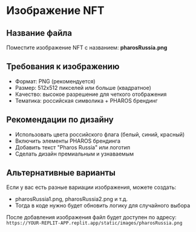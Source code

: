# Изображение NFT

## Название файла
Поместите изображение NFT с названием: **pharosRussia.png**

## Требования к изображению
- Формат: PNG (рекомендуется)
- Размер: 512x512 пикселей или больше (квадратное)
- Качество: высокое разрешение для четкого отображения
- Тематика: российская символика + PHAROS брендинг

## Рекомендации по дизайну
- Использовать цвета российского флага (белый, синий, красный)
- Включить элементы PHAROS брендинга
- Добавить текст "Pharos Russia" или логотип
- Сделать дизайн премиальным и узнаваемым

## Альтернативные варианты
Если у вас есть разные вариации изображения, можете создать:
- pharosRussia1.png, pharosRussia2.png и т.д.
- Тогда в коде нужно будет обновить логику для случайного выбора

После добавления изображения файл будет доступен по адресу:
`https://YOUR-REPLIT-APP.replit.app/static/images/pharosRussia.png`